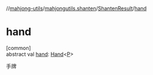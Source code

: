 //[mahjong-utils](../../../index.md)/[mahjongutils.shanten](../index.md)/[ShantenResult](index.md)/[hand](hand.md)

# hand

[common]\
abstract val [hand](hand.md): [Hand](../../mahjongutils.models.hand/-hand/index.md)&lt;[P](index.md)&gt;

手牌
